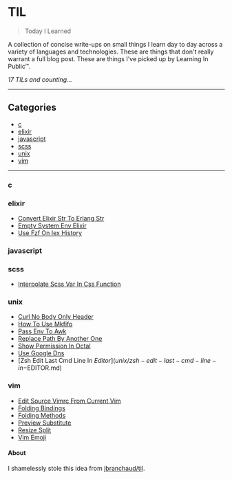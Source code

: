 <h1>TIL</h1>

> Today I Learned

A collection of concise write-ups on small things I learn day to day across a
variety of languages and technologies. These are things that don't really
warrant a full blog post. These are things I've picked up by Learning In Public™.

_17 TILs and counting..._


---


<h2>Categories</h2>

* [c](#c)
* [elixir](#elixir)
* [javascript](#javascript)
* [scss](#scss)
* [unix](#unix)
* [vim](#vim)


---


<h3 id="c">c</h3>


<h3 id="elixir">elixir</h3>

- [Convert Elixir Str To Erlang Str](elixir/convert-elixir-str-to-erlang-str.md)
- [Empty System Env Elixir](elixir/empty-system-env-elixir.md)
- [Use Fzf On Iex History](elixir/use-fzf-on-iex-history.md)

<h3 id="javascript">javascript</h3>


<h3 id="scss">scss</h3>

- [Interpolate Scss Var In Css Function](scss/interpolate-scss-var-in-css-function.md)

<h3 id="unix">unix</h3>

- [Curl No Body Only Header](unix/curl-no-body-only-header.md)
- [How To Use Mkfifo](unix/how-to-use-mkfifo.md)
- [Pass Env To Awk](unix/pass-env-to-awk.md)
- [Replace Path By Another One](unix/replace-PATH-by-another-one.md)
- [Show Permission In Octal](unix/show-permission-in-octal.md)
- [Use Google Dns](unix/use-google-dns.md)
- [Zsh Edit Last Cmd Line In $Editor](unix/zsh-edit-last-cmd-line-in-$EDITOR.md)

<h3 id="vim">vim</h3>

- [Edit Source Vimrc From Current Vim](vim/edit-source-vimrc-from-current-vim.md)
- [Folding Bindings](vim/folding-bindings.md)
- [Folding Methods](vim/folding-methods.md)
- [Preview Substitute](vim/preview-substitute.md)
- [Resize Split](vim/resize-split.md)
- [Vim Emoji](vim/vim-emoji.md)


<h4>About</h4>

I shamelessly stole this idea from
[jbranchaud/til](https://github.com/jbranchaud/til).
